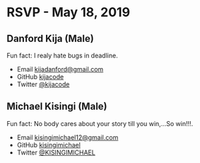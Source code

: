 # RSVP - May 18, 2019

## Danford Kija (Male)

Fun fact: I realy hate bugs in deadline.

- Email [kijadanford@gmail.com](mailto:kijadanford@gmail.com)
- GitHub [kijacode](https://github.com/kijacode)
- Twitter [@kijacode](https://twitter.com/kijacode)

## Michael Kisingi (Male)

Fun fact: No body cares about your story till you win,...So win!!!.

- Email [kisingimichael12@gmail.com](mailto:kisingimichael12@gmail.com)
- GitHub [kisingimichael](https://github.com/kisingimichael)
- Twitter [@KISINGIMICHAEL](https://twitter.com/KISINGIMICHAEL)